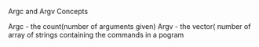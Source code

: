Argc and Argv Concepts

Argc - the count(number of arguments given)
Argv - the vector( number of array of strings containing the commands in a pogram
